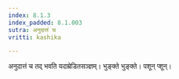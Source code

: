 ```yaml
---
index: 8.1.3
index_padded: 8.1.003
sutra: अनुदात्तं च
vritti: kashika

---
```

अनुदात्तं च तद् भवति यदाम्रेडितसञ्ज्ञम्। भुङ्क्ते भुङ्क्ते। पशून् प्शून्।
